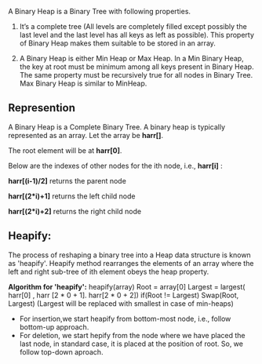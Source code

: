 A Binary Heap is a Binary Tree with following properties.
1) It’s a complete tree (All levels are completely filled except possibly the last level and the last level has all keys as left as possible). This property of Binary Heap makes them suitable to be stored in an array.

2) A Binary Heap is either Min Heap or Max Heap. In a Min Binary Heap, the key at root must be minimum among all keys present in Binary Heap. The same property must be recursively true for all nodes in Binary Tree. Max Binary Heap is similar to MinHeap.

## Represention
A Binary Heap is a Complete Binary Tree. A binary heap is typically represented as an array.
Let the array be **harr[]**.

The root element will be at **harr[0]**.

Below are the indexes of other nodes for the ith node, i.e., **harr[i]** :

**harr[(i-1)/2]**	returns the parent node

**harr[(2*i)+1]** returns the left child node

**harr[(2*i)+2]** 	returns the right child node


## Heapify:
The process of reshaping a binary tree into a Heap data structure is known as 'heapify'.
Heapify method rearranges the elements of an array where the left and right sub-tree of ith element obeys the heap property.

**Algorithm for 'heapify':**
heapify(array)
   Root = array[0]
   Largest = largest( harr[0] , harr [2 * 0 + 1]. harr[2 * 0 + 2])
   if(Root != Largest)
       Swap(Root, Largest)
(Largest will be replaced with smallest in case of min-heaps)

- For insertion,we start heapify from bottom-most node, i.e., follow bottom-up approach.
- For deletion, we start hepify from the node where we have placed the last node, in standard case, it is placed at the position of root. So, we follow top-down aproach.
